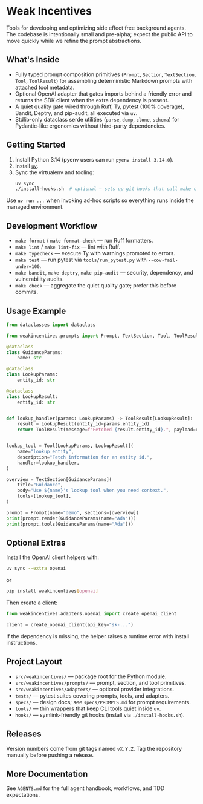 # Weak Incentives

Tools for developing and optimizing side effect free background agents. The codebase is intentionally small and pre-alpha; expect the public API to move quickly while we refine the prompt abstractions.

## What's Inside

- Fully typed prompt composition primitives (`Prompt`, `Section`, `TextSection`, `Tool`, `ToolResult`) for assembling deterministic Markdown prompts with attached tool metadata.
- Optional OpenAI adapter that gates imports behind a friendly error and returns the SDK client when the extra dependency is present.
- A quiet quality gate wired through Ruff, Ty, pytest (100% coverage), Bandit, Deptry, and pip-audit, all executed via `uv`.
- Stdlib-only dataclass serde utilities (`parse`, `dump`, `clone`, `schema`) for Pydantic-like ergonomics without third-party dependencies.

## Getting Started

1. Install Python 3.14 (pyenv users can run `pyenv install 3.14.0`).
1. Install [`uv`](https://github.com/astral-sh/uv).
1. Sync the virtualenv and tooling:
   ```bash
   uv sync
   ./install-hooks.sh  # optional – sets up git hooks that call make check
   ```

Use `uv run ...` when invoking ad-hoc scripts so everything runs inside the managed environment.

## Development Workflow

- `make format` / `make format-check` — run Ruff formatters.
- `make lint` / `make lint-fix` — lint with Ruff.
- `make typecheck` — execute Ty with warnings promoted to errors.
- `make test` — run pytest via `tools/run_pytest.py` with `--cov-fail-under=100`.
- `make bandit`, `make deptry`, `make pip-audit` — security, dependency, and vulnerability audits.
- `make check` — aggregate the quiet quality gate; prefer this before commits.

## Usage Example

```python
from dataclasses import dataclass

from weakincentives.prompts import Prompt, TextSection, Tool, ToolResult

@dataclass
class GuidanceParams:
    name: str

@dataclass
class LookupParams:
    entity_id: str

@dataclass
class LookupResult:
    entity_id: str


def lookup_handler(params: LookupParams) -> ToolResult[LookupResult]:
    result = LookupResult(entity_id=params.entity_id)
    return ToolResult(message=f"Fetched {result.entity_id}.", payload=result)


lookup_tool = Tool[LookupParams, LookupResult](
    name="lookup_entity",
    description="Fetch information for an entity id.",
    handler=lookup_handler,
)

overview = TextSection[GuidanceParams](
    title="Guidance",
    body="Use ${name}'s lookup tool when you need context.",
    tools=[lookup_tool],
)

prompt = Prompt(name="demo", sections=[overview])
print(prompt.render(GuidanceParams(name="Ada")))
print(prompt.tools(GuidanceParams(name="Ada")))
```

## Optional Extras

Install the OpenAI client helpers with:

```bash
uv sync --extra openai
```

or

```bash
pip install weakincentives[openai]
```

Then create a client:

```python
from weakincentives.adapters.openai import create_openai_client

client = create_openai_client(api_key="sk-...")
```

If the dependency is missing, the helper raises a runtime error with install instructions.

## Project Layout

- `src/weakincentives/` — package root for the Python module.
- `src/weakincentives/prompts/` — prompt, section, and tool primitives.
- `src/weakincentives/adapters/` — optional provider integrations.
- `tests/` — pytest suites covering prompts, tools, and adapters.
- `specs/` — design docs; see `specs/PROMPTS.md` for prompt requirements.
- `tools/` — thin wrappers that keep CLI tools quiet inside `uv`.
- `hooks/` — symlink-friendly git hooks (install via `./install-hooks.sh`).

## Releases

Version numbers come from git tags named `vX.Y.Z`. Tag the repository manually before pushing a release.

## More Documentation

See `AGENTS.md` for the full agent handbook, workflows, and TDD expectations.
